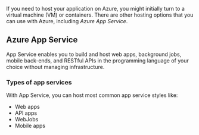 If you need to host your application on Azure, you might initially turn to a virtual machine (VM) or containers.
There are other hosting options that you can use with Azure, including _Azure App Service_.

## Azure App Service
App Service enables you to build and host web apps, background jobs, mobile back-ends, and RESTful APIs in the programming language of your choice without managing infrastructure.

### Types of app services
With App Service, you can host most common app service styles like:
- Web apps
- API apps
- WebJobs
- Mobile apps